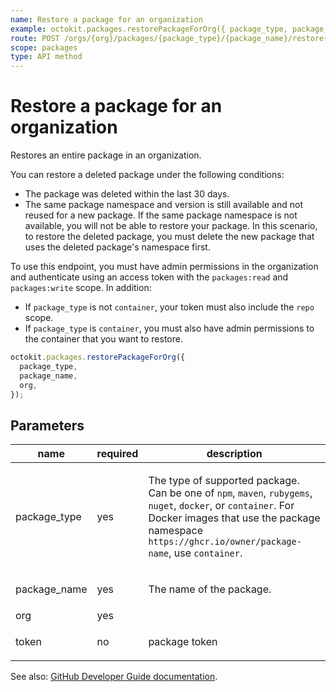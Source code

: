 ```yaml
---
name: Restore a package for an organization
example: octokit.packages.restorePackageForOrg({ package_type, package_name, org })
route: POST /orgs/{org}/packages/{package_type}/{package_name}/restore{?token}
scope: packages
type: API method
---
```


# Restore a package for an organization

Restores an entire package in an organization.

You can restore a deleted package under the following conditions:

- The package was deleted within the last 30 days.
- The same package namespace and version is still available and not reused for a new package. If the same package namespace is not available, you will not be able to restore your package. In this scenario, to restore the deleted package, you must delete the new package that uses the deleted package's namespace first.

To use this endpoint, you must have admin permissions in the organization and authenticate using an access token with the `packages:read` and `packages:write` scope. In addition:

- If `package_type` is not `container`, your token must also include the `repo` scope.
- If `package_type` is `container`, you must also have admin permissions to the container that you want to restore.

```js
octokit.packages.restorePackageForOrg({
  package_type,
  package_name,
  org,
});
```

## Parameters

<table>
  <thead>
    <tr>
      <th>name</th>
      <th>required</th>
      <th>description</th>
    </tr>
  </thead>
  <tbody>
    <tr><td>package_type</td><td>yes</td><td>

The type of supported package. Can be one of `npm`, `maven`, `rubygems`, `nuget`, `docker`, or `container`. For Docker images that use the package namespace `https://ghcr.io/owner/package-name`, use `container`.

</td></tr>
<tr><td>package_name</td><td>yes</td><td>

The name of the package.

</td></tr>
<tr><td>org</td><td>yes</td><td>

</td></tr>
<tr><td>token</td><td>no</td><td>

package token

</td></tr>
  </tbody>
</table>

See also: [GitHub Developer Guide documentation](https://docs.github.com/rest/reference/packages#restore-a-package-for-an-organization).
